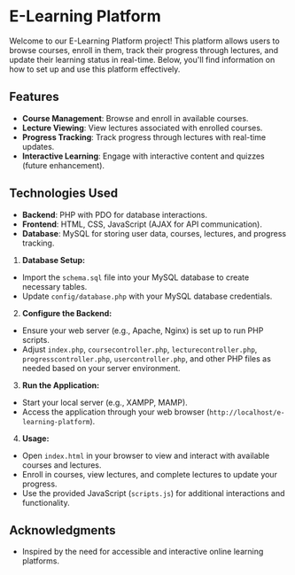 # E-Learning Platform

Welcome to our E-Learning Platform project! This platform allows users to browse courses, enroll in them, track their progress through lectures, and update their learning status in real-time. Below, you'll find information on how to set up and use this platform effectively.

## Features

- **Course Management**: Browse and enroll in available courses.
- **Lecture Viewing**: View lectures associated with enrolled courses.
- **Progress Tracking**: Track progress through lectures with real-time updates.
- **Interactive Learning**: Engage with interactive content and quizzes (future enhancement).

## Technologies Used

- **Backend**: PHP with PDO for database interactions.
- **Frontend**: HTML, CSS, JavaScript (AJAX for API communication).
- **Database**: MySQL for storing user data, courses, lectures, and progress tracking.

1. **Database Setup:**

- Import the `schema.sql` file into your MySQL database to create necessary tables.
- Update `config/database.php` with your MySQL database credentials.

2. **Configure the Backend:**

- Ensure your web server (e.g., Apache, Nginx) is set up to run PHP scripts.
- Adjust `index.php`, `coursecontroller.php`, `lecturecontroller.php`, `progresscontroller.php`, `usercontroller.php`, and other PHP files as needed based on your server environment.

3. **Run the Application:**

- Start your local server (e.g., XAMPP, MAMP).
- Access the application through your web browser (`http://localhost/e-learning-platform`).

4. **Usage:**

- Open `index.html` in your browser to view and interact with available courses and lectures.
- Enroll in courses, view lectures, and complete lectures to update your progress.
- Use the provided JavaScript (`scripts.js`) for additional interactions and functionality.

## Acknowledgments

- Inspired by the need for accessible and interactive online learning platforms.
